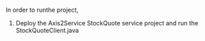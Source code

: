 
In order to runthe project,

1. Deploy the Axis2Service StockQuote service project and  run the StockQuoteClient.java 
